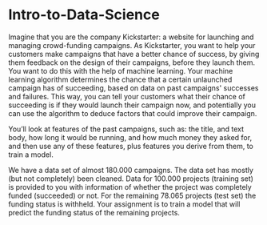 # Intro-to-Data-Science
Imagine that you are the company Kickstarter: a website for launching and managing crowd-funding campaigns. As Kickstarter, you want to help your customers make campaigns that have a better chance of success, by giving them feedback on the design of their campaigns, before they launch them. You want to do this with the help of machine learning. Your machine learning algorithm determines the chance that a certain unlaunched campaign has of succeeding, based on data on past campaigns' successes and failures. This way, you can tell your customers what their chance of succeeding is if they would launch their campaign now, and potentially you can use the algorithm to deduce factors that could improve their campaign.

You’ll look at features of the past campaigns, such as: the title, and text body, how long it would be running, and how much money they asked for, and then use any of these features, plus features you derive from them, to train a model.

We have a data set of almost 180.000 campaigns. The data set has mostly (but not completely) been cleaned. Data for 100.000 projects (training set) is provided to you with information of whether the project was completely funded (succeeded) or not. For the remaining 78.065 projects (test set) the funding status is withheld. Your assignment is to train a model that will predict the funding status of the remaining projects.
